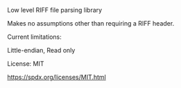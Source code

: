 Low level RIFF file parsing library

Makes no assumptions other than requiring a RIFF header.

Current limitations:

  Little-endian, Read only

License: MIT

  https://spdx.org/licenses/MIT.html
